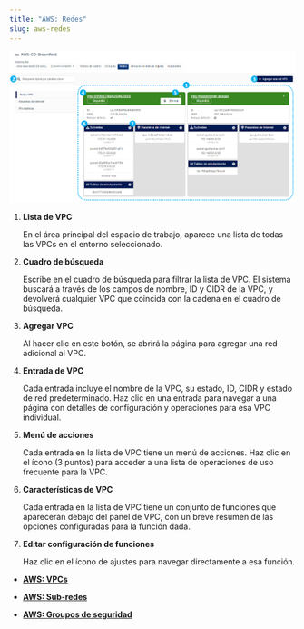 ```yaml
---
title: "AWS: Redes"
slug: aws-redes
---
```


![Una captura de pantalla de la página AWS Redes, que enumera todas las VPCs, con puntos numerados que indican características de interés](/assets/aws-compute-vpclist-numdots-es.png)

1. **Lista de VPC**

     En el área principal del espacio de trabajo, aparece una lista de todas las VPCs en el entorno seleccionado.

2. **Cuadro de búsqueda**

     Escribe en el cuadro de búsqueda para filtrar la lista de VPC. El sistema buscará a través de los campos de nombre, ID y CIDR de la VPC, y devolverá cualquier VPC que coincida con la cadena en el cuadro de búsqueda.

3. **Agregar VPC**

     Al hacer clic en este botón, se abrirá la página para agregar una red adicional al VPC.

4. **Entrada de VPC**

     Cada entrada incluye el nombre de la VPC, su estado, ID, CIDR y estado de red predeterminado. Haz clic en una entrada para navegar a una página con detalles de configuración y operaciones para esa VPC individual.

5. **Menú de acciones**

     Cada entrada en la lista de VPC tiene un menú de acciones. Haz clic en el ícono (3 puntos) para acceder a una lista de operaciones de uso frecuente para la VPC.

6. **Características de VPC**

     Cada entrada en la lista de VPC tiene un conjunto de funciones que aparecerán debajo del panel de VPC, con un breve resumen de las opciones configuradas para la función dada.

7. **Editar configuración de funciones**

     Haz clic en el ícono de ajustes para navegar directamente a esa función.

- **[AWS: VPCs](aws-vpcs.md)**  

- **[AWS: Sub-redes](aws-subnetworks.md)**  

- **[AWS: Groupos de seguridad](aws-security_groups.md)**  

